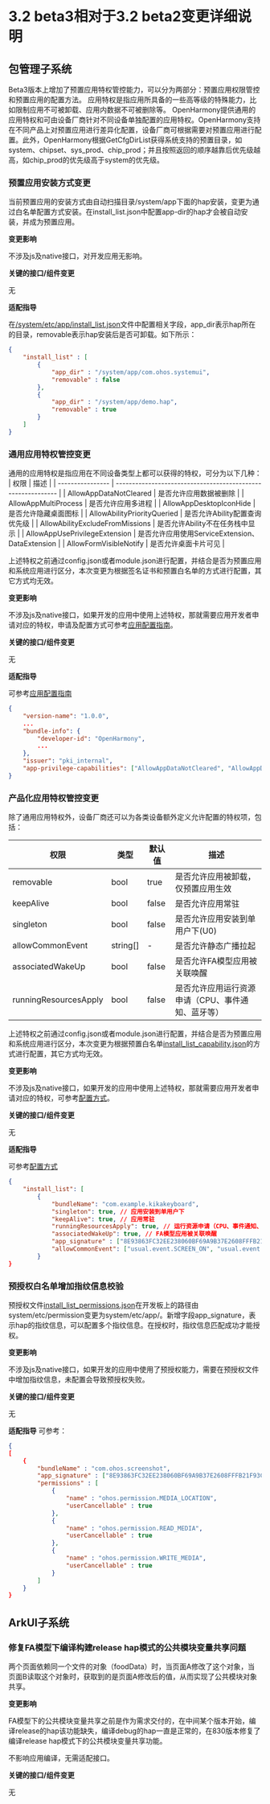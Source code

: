 # 3.2 beta3相对于3.2 beta2变更详细说明

## 包管理子系统

Beta3版本上增加了预置应用特权管控能力，可以分为两部分：预置应用权限管控和预置应用的配置方法。
应用特权是指应用所具备的一些高等级的特殊能力，比如限制应用不可被卸载、应用内数据不可被删除等。
OpenHarmony提供通用的应用特权和可由设备厂商针对不同设备单独配置的应用特权。OpenHarmony支持在不同产品上对预置应用进行差异化配置，设备厂商可根据需要对预置应用进行配置。此外，OpenHarmony根据GetCfgDirList获得系统支持的预置目录，如system、chipset、sys_prod、chip_prod；并且按照返回的顺序越靠后优先级越高，如chip_prod的优先级高于system的优先级。

### 预置应用安装方式变更

当前预置应用的安装方式由自动扫描目录/system/app下面的hap安装，变更为通过白名单配置方式安装。在install_list.json中配置app-dir的hap才会被自动安装，并成为预置应用。

**变更影响**

不涉及js及native接口，对开发应用无影响。

**关键的接口/组件变更**

无

**适配指导**

在[/system/etc/app/install_list.json](https://gitee.com/openharmony/vendor_hihope/blob/master/rk3568/preinstall-config/install_list.json)文件中配置相关字段，app_dir表示hap所在的目录，removable表示hap安装后是否可卸载。如下所示：

```json
{
    "install_list" : [
        {
            "app_dir" : "/system/app/com.ohos.systemui",
            "removable" : false
        },
        {
            "app_dir" : "/system/app/demo.hap",
            "removable" : true
        }
    ]
}
```

### 通用应用特权管控变更

通用的应用特权是指应用在不同设备类型上都可以获得的特权，可分为以下几种：
| 权限 | 描述                                                       |
| ---------------- | ------------------------------------------------------------ |
| AllowAppDataNotCleared | 是否允许应用数据被删除 |
| AllowAppMultiProcess | 是否允许应用多进程 |
| AllowAppDesktopIconHide | 是否允许隐藏桌面图标 |
| AllowAbilityPriorityQueried | 是否允许Ability配置查询优先级     |
| AllowAbilityExcludeFromMissions | 是否允许Ability不在任务栈中显示 |
| AllowAppUsePrivilegeExtension | 是否允许应用使用ServiceExtension、DataExtension |
| AllowFormVisibleNotify | 是否允许桌面卡片可见 |

上述特权之前通过config.json或者module.json进行配置，并结合是否为预置应用和系统应用进行区分，本次变更为根据签名证书和预置白名单的方式进行配置，其它方式均无效。

**变更影响**

不涉及js及native接口，如果开发的应用中使用上述特权，那就需要应用开发者申请对应的特权，申请及配置方式可参考[应用配置指南](https://gitee.com/openharmony/docs/blob/master/zh-cn/device-dev/subsystems/subsys-app-privilege-config-guide.md)。

**关键的接口/组件变更**

无

**适配指导**

可参考[应用配置指南](https://gitee.com/openharmony/docs/blob/master/zh-cn/device-dev/subsystems/subsys-app-privilege-config-guide.md)

```json
{
    "version-name": "1.0.0",
    ...
    "bundle-info": {
        "developer-id": "OpenHarmony",
        ...
    },
    "issuer": "pki_internal",
    "app-privilege-capabilities": ["AllowAppDataNotCleared", "AllowAppDesktopIconHide"] // 应用的数据不允许被删除且允许隐藏桌面图标
}
```

### 产品化应用特权管控变更
除了通用应用特权外，设备厂商还可以为各类设备额外定义允许配置的特权项，包括：

| 权限                  | 类型     | 默认值 | 描述                                              |
| --------------------- | -------- | ------ | ------------------------------------------------- |
| removable             | bool     | true   | 是否允许应用被卸载，仅预置应用生效                |
| keepAlive             | bool     | false  | 是否允许应用常驻                                  |
| singleton             | bool     | false  | 是否允许应用安装到单用户下(U0)                    |
| allowCommonEvent      | string[] | -      | 是否允许静态广播拉起                              |
| associatedWakeUp      | bool     | false  | 是否允许FA模型应用被关联唤醒                      |
| runningResourcesApply | bool     | false  | 是否允许应用运行资源申请（CPU、事件通知、蓝牙等） |

上述特权之前通过config.json或者module.json进行配置，并结合是否为预置应用和系统应用进行区分，本次变更为根据预置白名单[install_list_capability.json](https://gitee.com/openharmony/vendor_hihope/blob/master/rk3568/preinstall-config/install_list_capability.json)的方式进行配置，其它方式均无效。

**变更影响**

不涉及js及native接口，如果开发的应用中使用上述特权，那就需要应用开发者申请对应的特权，可参考[配置方式](https://gitee.com/openharmony/docs/blob/master/zh-cn/device-dev/subsystems/subsys-app-privilege-config-guide.md#%E9%85%8D%E7%BD%AE%E6%96%B9%E5%BC%8F-1)。

**关键的接口/组件变更**

无

**适配指导**

可参考[配置方式](https://gitee.com/openharmony/docs/blob/master/zh-cn/device-dev/subsystems/subsys-app-privilege-config-guide.md#%E9%85%8D%E7%BD%AE%E6%96%B9%E5%BC%8F-1)

```json
{
    "install_list": [
        {
            "bundleName": "com.example.kikakeyboard",
            "singleton": true, // 应用安装到单用户下
            "keepAlive": true, // 应用常驻
            "runningResourcesApply": true, // 运行资源申请（CPU、事件通知、蓝牙等）
            "associatedWakeUp": true, // FA模型应用被关联唤醒
            "app_signature" : ["8E93863FC32EE238060BF69A9B37E2608FFFB21F93C862DD511CBAC"], // 当配置的证书指纹和hap的证书指纹一致才生效
            "allowCommonEvent": ["usual.event.SCREEN_ON", "usual.event.THERMAL_LEVEL_CHANGED"]
        }
}
```

### 预授权白名单增加指纹信息校验

预授权文件[install_list_permissions.json](https://gitee.com/openharmony/vendor_hihope/blob/master/rk3568/preinstall-config/install_list_permissions.json)在开发板上的路径由system/etc/permission变更为system/etc/app/。新增字段app_signature，表示hap的指纹信息，可以配置多个指纹信息。在授权时，指纹信息匹配成功才能授权。

**变更影响**

不涉及js及native接口，如果开发的应用中使用了预授权能力，需要在预授权文件中增加指纹信息，未配置会导致预授权失败。

**关键的接口/组件变更**

无

**适配指导**
可参考：
```json
{
[
    {
        "bundleName" : "com.ohos.screenshot",
        "app_signature" : ["8E93863FC32EE238060BF69A9B37E2608FFFB21F93C862DD511CBAC9F30024B5"],
        "permissions" : [
            {
                "name" : "ohos.permission.MEDIA_LOCATION",
                "userCancellable" : true
            },
            {
                "name" : "ohos.permission.READ_MEDIA",
                "userCancellable" : true
            },
            {
                "name" : "ohos.permission.WRITE_MEDIA",
                "userCancellable" : true
            }
        ]
    }
}
```

## ArkUI子系统

### 修复FA模型下编译构建release hap模式的公共模块变量共享问题

两个页面依赖同一个文件的对象（foodData）时，当页面A修改了这个对象，当页面B读取这个对象时，获取到的是页面A修改后的值，从而实现了公共模块对象共享。

**变更影响**

FA模型下的公共模块变量共享之前是作为需求交付的，在中间某个版本开始，编译release的hap该功能缺失，编译debug的hap一直是正常的，在830版本修复了编译release hap模式下的公共模块变量共享功能。

不影响应用编译，无需适配接口。

**关键的接口/组件变更**

无
